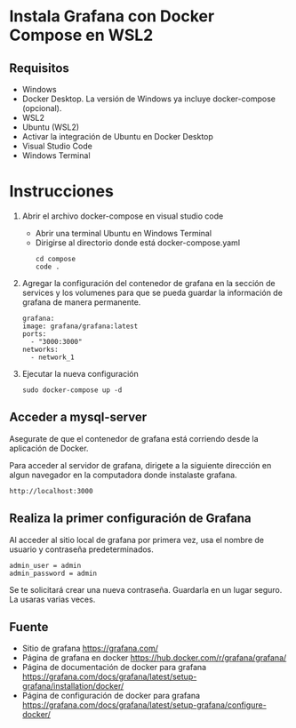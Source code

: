 # Instala Grafana con Docker Compose en WSL2

## Requisitos

- Windows
- Docker Desktop. La versión de Windows ya incluye docker-compose (opcional).
- WSL2
- Ubuntu (WSL2)
- Activar la integración de Ubuntu en Docker Desktop
- Visual Studio Code
- Windows Terminal

# Instrucciones

1. Abrir el archivo docker-compose en visual studio code
    - Abrir una terminal Ubuntu en Windows Terminal
    - Dirigirse al directorio donde está docker-compose.yaml
        ```
        cd compose
        code .
        ```
2. Agregar la configuración del contenedor de grafana en la sección de services y los volumenes para que se pueda guardar la información de grafana de manera permanente. 
    ```
    grafana:
    image: grafana/grafana:latest
    ports:
      - "3000:3000"
    networks:
      - network_1
    ```
3. Ejecutar la nueva configuración
    
    ```sudo docker-compose up -d```

## Acceder a mysql-server

Asegurate de que el contenedor de grafana está corriendo desde la aplicación de Docker.

Para acceder al servidor de grafana, dirigete a la siguiente dirección en algun navegador en la computadora donde instalaste grafana.

```http://localhost:3000```

## Realiza la primer configuración de Grafana

Al acceder al sitio local de grafana por primera vez, usa el nombre de usuario y contraseña predeterminados.
```
admin_user = admin
admin_password = admin
```
Se te solicitará crear una nueva contraseña. Guardarla en un lugar seguro. La usaras varias veces.

## Fuente

- Sitio de grafana https://grafana.com/
- Página de grafana en docker https://hub.docker.com/r/grafana/grafana/
- Página de documentación de docker para grafana https://grafana.com/docs/grafana/latest/setup-grafana/installation/docker/
- Página de configuración de docker para grafana https://grafana.com/docs/grafana/latest/setup-grafana/configure-docker/
